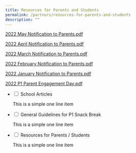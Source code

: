 ```yaml
---
title: Resources for Parents and Students
permalink: /partners/resources-for-parents-and-students
description: ""
---
```

[2022 May Notification to Parents.pdf](/files/May%20Notification%20to%20Parents%202022.pdf)

[2022 April Notification to Parents.pdf](/files/Notification%20to%20Parents_April%202022.pdf)

[2022 March Notification to Parents.pdf](/files/2022%20March%20Notification%20to%20Parents.pdf)

[2022 February Notification to Parents.pdf](/files/Notification%20to%20Parents%20-%20Feb%202022.pdf)

[2022 January Notification to Parents.pdf](/files/2022%20January%20Notification%20to%20Parents.pdf)

[2022 P1 Parent Engagement Day.pdf](/files/2022%20P1%20Parent%20Engagement%20Day.pdf)

<ul class="jekyllcodex_accordion">
  <li>
    <input type="checkbox" id="accordion1">
    <label for="accordion1">School Articles</label>
    <div>
      <p>This is a simple one line item</p>
    </div>
	</li>
	<li>
    <input type="checkbox" id="accordion2">
    <label for="accordion2">General Guidelines for P1 Snack Break</label>
    <div>
      <p>This is a simple one line item</p>
    </div>
	</li>
	<li>
    <input type="checkbox" id="accordion3">
    <label for="accordion3">Resources for Parents / Students</label>
    <div>
      <p>This is a simple one line item</p>
    </div>
	</li>
</ul>	


